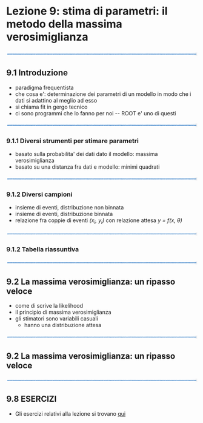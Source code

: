 # Lezione 9: stima di parametri: il metodo della massima verosimiglianza

![linea](../immagini/linea.png)

## 9.1 Introduzione

  * paradigma frequentista
  * che cosa e': determinazione dei parametri di un modello
    in modo che i dati si adattino al meglio ad esso
  * si chiama fit in gergo tecnico
  * ci sono programmi che lo fanno per noi -- ROOT e' uno di questi

![linea](../immagini/linea.png)

### 9.1.1 Diversi strumenti per stimare parametri

  * basato sulla probabilita' dei dati dato il modello: massima verosimiglianza
  * basato su una distanza fra dati e modello: minimi quadrati

![linea](../immagini/linea.png)

### 9.1.2 Diversi campioni 

  * insieme di eventi, distribuzione non binnata
  * insieme di eventi, distribuzione binnata
  * relazione fra coppie di eventi *(x<sub>i</sub>, y<sub>i</sub>)* con relazione attesa *y = f(x, &theta;)*

![linea](../immagini/linea.png)

### 9.1.2 Tabella riassuntiva 

![linea](../immagini/linea.png)

## 9.2 La massima verosimiglianza: un ripasso veloce

  * come di scrive la likelihood
  * il principio di massima verosimiglianza
  * gli stimatori sono variabili casuali
    * hanno una distribuzione attesa

![linea](../immagini/linea.png)

## 9.2 La massima verosimiglianza: un ripasso veloce


![linea](../immagini/linea.png)

## 9.8 ESERCIZI

  * Gli esercizi relativi alla lezione si trovano [qui](ESERCIZI.md)


